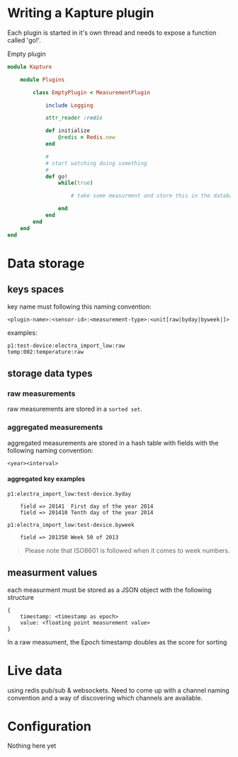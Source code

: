 Writing a Kapture plugin
========================

Each plugin is started in it's own thread and needs to expose a function called 'go!'.

Empty plugin

```ruby
module Kapture

	module Plugins

		class EmptyPlugin < MeasurementPlugin

			include Logging

			attr_reader :redis

			def initialize
				@redis = Redis.new
			end

			#
			# start watching doing something
			#
			def go!
				while(true)

					# take some measurment and store this in the database

				end
			end
		end
	end
end
```

Data storage
=============

keys spaces 
-------------

key name must following this naming convention:

	<plugin-name>:<sensor-id>:<measurement-type>:<unit[raw|byday|byweek|]>

examples:

	p1:test-device:electra_import_low:raw
	temp:002:temperature:raw

storage data types
-------------------

### raw measurements

raw measurements are stored in a `sorted set`. 

### aggregated measurements

aggregated measurements are stored in a hash table with fields with the following naming convention:

	<year><interval>

#### aggregated key examples

	p1:electra_import_low:test-device.byday
	
		field => 20141	First day of the year 2014
		field => 201410	Tenth day of the year 2014

	p1:electra_import_low:test-device.byweek

		field => 201350	Week 50 of 2013

> Please note that ISO8601 is followed when it comes to week numbers.

measurment values 
----------

each measurment must be stored as a JSON object with the following structure 

	{
		timestamp: <timestamp as epoch>
		value: <floating point measurement value>
	}

In a raw measument, the Epoch timestamp doubles as the score for sorting


Live data
==============

using redis pub/sub & websockets. Need to come up with a channel naming convention and a way of discovering which channels are available.

Configuration
==============

Nothing here yet
